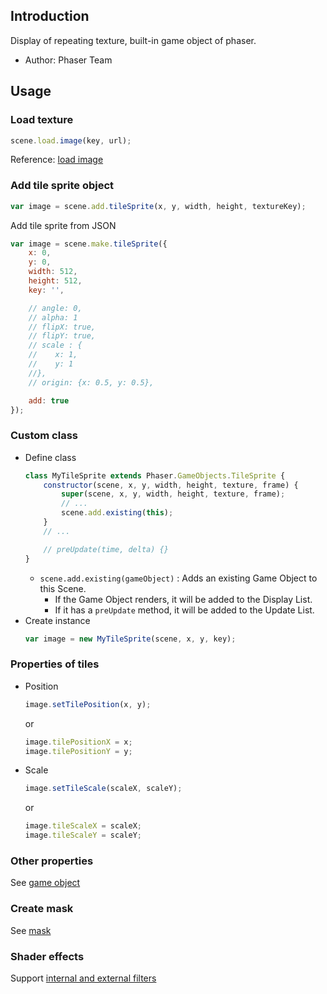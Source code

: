 ## Introduction

Display of repeating texture, built-in game object of phaser.

- Author: Phaser Team

## Usage

### Load texture

```javascript
scene.load.image(key, url);
```

Reference: [load image](loader.md#image)

### Add tile sprite object

```javascript
var image = scene.add.tileSprite(x, y, width, height, textureKey);
```

Add tile sprite from JSON

```javascript
var image = scene.make.tileSprite({
    x: 0,
    y: 0,
    width: 512,
    height: 512,
    key: '',

    // angle: 0,
    // alpha: 1
    // flipX: true,
    // flipY: true,
    // scale : {
    //    x: 1,
    //    y: 1
    //},
    // origin: {x: 0.5, y: 0.5},

    add: true
});
```

### Custom class

- Define class
    ```javascript
    class MyTileSprite extends Phaser.GameObjects.TileSprite {
        constructor(scene, x, y, width, height, texture, frame) {
            super(scene, x, y, width, height, texture, frame);
            // ...
            scene.add.existing(this);
        }
        // ...

        // preUpdate(time, delta) {}
    }
    ```
    - `scene.add.existing(gameObject)` : Adds an existing Game Object to this Scene.
        - If the Game Object renders, it will be added to the Display List.
        - If it has a `preUpdate` method, it will be added to the Update List.
- Create instance
    ```javascript
    var image = new MyTileSprite(scene, x, y, key);
    ```

### Properties of tiles

- Position
    ```javascript
    image.setTilePosition(x, y);
    ```
    or
    ```javascript
    image.tilePositionX = x;
    image.tilePositionY = y;
    ```
- Scale
    ```javascript
    image.setTileScale(scaleX, scaleY);
    ```
    or
    ```javascript
    image.tileScaleX = scaleX;
    image.tileScaleY = scaleY;
    ```

### Other properties

See [game object](gameobject.md)

### Create mask

See [mask](mask.md)

### Shader effects

Support [internal and external filters](shader-builtin.md)
